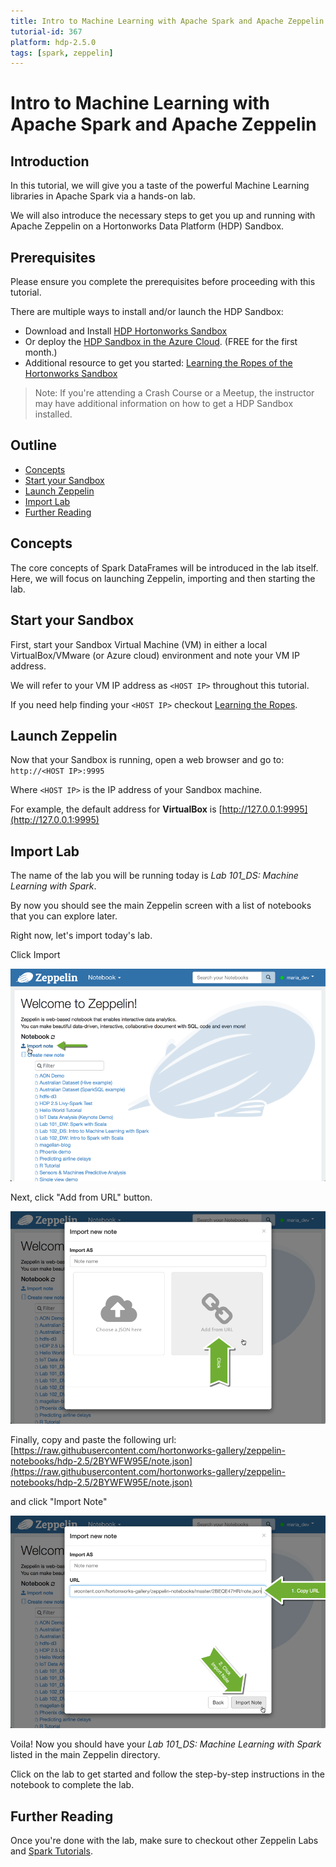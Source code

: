 ```yaml
---
title: Intro to Machine Learning with Apache Spark and Apache Zeppelin
tutorial-id: 367
platform: hdp-2.5.0
tags: [spark, zeppelin]
---
```


# Intro to Machine Learning with Apache Spark and Apache Zeppelin

## Introduction

In this tutorial, we will give you a taste of the powerful Machine Learning libraries in Apache Spark via a hands-on lab.

We will also introduce the necessary steps to get you up and running with Apache Zeppelin on a Hortonworks Data Platform (HDP) Sandbox.

## Prerequisites

Please ensure you complete the prerequisites before proceeding with this tutorial.

There are multiple ways to install and/or launch the HDP Sandbox:

-   Download and Install [HDP Hortonworks Sandbox](https://hortonworks.com/products/hortonworks-sandbox/#install)
-   Or deploy the [HDP Sandbox in the Azure Cloud](https://hortonworks.com/hadoop-tutorial/deploying-hortonworks-sandbox-on-microsoft-azure/). (FREE for the first month.)
-   Additional resource to get you started: [Learning the Ropes of the Hortonworks Sandbox](https://hortonworks.com/hadoop-tutorial/learning-the-ropes-of-the-hortonworks-sandbox/)

> Note: If you're attending a Crash Course or a Meetup, the instructor may have additional information on how to get a HDP Sandbox installed.

## Outline

-   [Concepts](#concepts)
-   [Start your Sandbox](#start-your-sandbox)
-   [Launch Zeppelin](#launch-zeppelin)
-   [Import Lab](#import-lab)
-   [Further Reading](#further-reading)

## Concepts

The core concepts of Spark DataFrames will be introduced in the lab itself. Here, we will focus on launching Zeppelin, importing and then starting the lab.

## Start your Sandbox

First, start your Sandbox Virtual Machine (VM) in either a local VirtualBox/VMware (or Azure cloud) environment and note your VM IP address.

We will refer to your VM IP address as `<HOST IP>` throughout this tutorial.

If you need help finding your `<HOST IP>` checkout [Learning the Ropes](https://hortonworks.com/hadoop-tutorial/learning-the-ropes-of-the-hortonworks-sandbox/#learn-host-address-environment).

## Launch Zeppelin

Now that your Sandbox is running, open a web browser and go to: `http://<HOST IP>:9995`

Where `<HOST IP>` is the IP address of your Sandbox machine.

For example, the default address for **VirtualBox** is [http://127.0.0.1:9995](http://127.0.0.1:9995)

## Import Lab

The name of the lab you will be running today is *Lab 101_DS: Machine Learning with Spark*.

By now you should see the main Zeppelin screen with a list of notebooks that you can explore later.

Right now, let's import today's lab.

Click Import

![scr4-import](assets/scr4-import.png)

Next, click "Add from URL" button.

![src7-click-url](assets/scr7-click-url.png)

Finally, copy and paste the following url: [https://raw.githubusercontent.com/hortonworks-gallery/zeppelin-notebooks/hdp-2.5/2BYWFW95E/note.json](https://raw.githubusercontent.com/hortonworks-gallery/zeppelin-notebooks/hdp-2.5/2BYWFW95E/note.json)

and click "Import Note"

![src8-import-url](assets/scr8-import-url.png)

Voila! Now you should have your *Lab 101_DS: Machine Learning with Spark* listed in the main Zeppelin directory.

Click on the lab to get started and follow the step-by-step instructions in the notebook to complete the lab.

## Further Reading

Once you're done with the lab, make sure to checkout other Zeppelin Labs and [Spark Tutorials](https://hortonworks.com/hadoop/spark/#tutorials).
